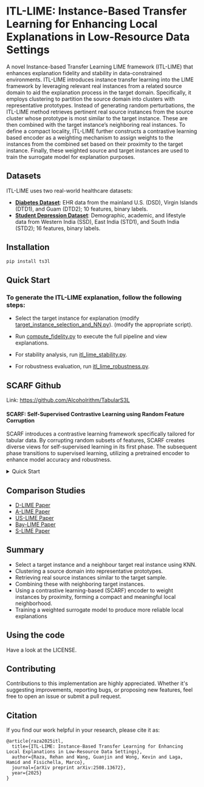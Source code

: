 # ITL-LIME: Instance-Based Transfer Learning for Enhancing Local Explanations in Low-Resource Data Settings

A novel Instance-based Transfer Learning LIME framework (ITL-LIME) that enhances explanation fidelity and stability in data-constrained environments. ITL-LIME introduces instance transfer learning into the LIME framework by leveraging relevant real instances from a related source domain to aid the explanation process
in the target domain. Specifically, it employs clustering to partition the source domain into clusters with representative prototypes. Instead of generating random perturbations, the ITL-LIME method retrieves pertinent real source instances from the source cluster whose prototype is most similar to the target instance. 
These are then combined with the target instance’s neighboring real instances. To define a compact locality, ITL-LIME further constructs a contrastive learning based encoder as a weighting mechanism to assign weights to the instances from the combined set based on their proximity to the target instance. 
Finally, these weighted source and target instances are used to train the surrogate model for explanation purposes. 

## Datasets

ITL-LIME uses two real-world healthcare datasets:
- [**Diabetes Dataset**](https://www.kaggle.com/datasets/priyamchoksi/100000-diabetes-clinical-dataset): EHR data from the mainland U.S. (DSD), Virgin Islands (DTD1), and Guam (DTD2); 10 features, binary labels.
- [**Student Depression Dataset**](https://www.openml.org/search?type=data&sort=runs&id=46753): Demographic, academic, and lifestyle data from Western India (SSD), East India (STD1), and South India (STD2); 16 features, binary labels.


## Installation
```sh
pip install ts3l
```
## Quick Start
### To generate the ITL-LIME explanation, follow the following steps:
- Select the target instance for explanation (modify [target_instance_selection_and_NN.py](./target_instance_selection_and_NN.py)). (modify the appropriate script).

- Run [compute_fidelity.py](./compute_fidelity.py) to execute the full pipeline and view explanations.

- For stability analysis, run [itl_lime_stability.py](./itl_lime_stability.py).

- For robustness evaluation, run [itl_lime_robustness.py](./itl_lime_robustness.py).


## SCARF Github
Link: https://github.com/Alcoholrithm/TabularS3L

#### SCARF: Self-Supervised Contrastive Learning using Random Feature Corruption
SCARF introduces a contrastive learning framework specifically tailored for tabular data. By corrupting random subsets of features, SCARF creates diverse views for self-supervised learning in its first phase. The subsequent phase transitions to supervised learning, utilizing a pretrained encoder to enhance model accuracy and robustness.

<details close>
  <summary>Quick Start</summary>
  
  ```python
  # Assume that we have X_train, X_valid, X_test, y_train, y_valid, y_test, categorical_cols, and continuous_cols

  # Prepare the SCARFLightning Module
  from ts3l.pl_modules import SCARFLightning
  from ts3l.utils.scarf_utils import SCARFDataset
  from ts3l.utils import TS3LDataModule
  from ts3l.utils.scarf_utils import SCARFConfig
  from ts3l.utils.embedding_utils import IdentityEmbeddingConfig
  from ts3l.utils.backbone_utils import MLPBackboneConfig
  from pytorch_lightning import Trainer

  metric = "accuracy_score"
  input_dim = X_train.shape[1]
  pretraining_head_dim = 1024
  output_dim = 2
  head_depth = 2
  dropout_rate = 0.04

  corruption_rate = 0.6

  batch_size = 128
  max_epochs = 10

  X_train, X_unlabeled, y_train, _ = train_test_split(X_train, y_train, train_size = 0.1, random_state=0, stratify=y_train)

  embedding_config = IdentityEmbeddingConfig(input_dim = input_dim)
  backbone_config = MLPBackboneConfig(input_dim = embedding_config.output_dim)

  config = SCARFConfig( 
                      task="classification", loss_fn="CrossEntropyLoss", metric=metric, metric_hparams={},
                      embedding_config=embedding_config, backbone_config=backbone_config,
                      pretraining_head_dim=pretraining_head_dim,
                      output_dim=output_dim, head_depth=head_depth,
                      dropout_rate=dropout_rate, corruption_rate = corruption_rate
  )

  pl_scarf = SCARFLightning(config)

  ### First Phase Learning
  train_ds = SCARFDataset(X_train, unlabeled_data=X_unlabeled, config = config, continuous_cols=continuous_cols, category_cols=category_cols)
  valid_ds = SCARFDataset(X_valid, config=config, continuous_cols=continuous_cols, category_cols=category_cols)

  datamodule = TS3LDataModule(train_ds, valid_ds, batch_size=batch_size, train_sampler="random")

  trainer = Trainer(
                      accelerator = 'cpu',
                      max_epochs = max_epochs,
                      num_sanity_val_steps = 2,
      )

  trainer.fit(pl_scarf, datamodule)

  ### Second Phase Learning

  pl_scarf.set_second_phase()

  train_ds = SCARFDataset(X_train, y_train.values, continuous_cols=continuous_cols, category_cols=category_cols, is_second_phase=True)
  valid_ds = SCARFDataset(X_valid, y_valid.values, continuous_cols=continuous_cols, category_cols=category_cols, is_second_phase=True)

  datamodule = TS3LDataModule(train_ds, valid_ds, batch_size = batch_size, train_sampler="weighted")

  trainer = Trainer(
                      accelerator = 'cpu',
                      max_epochs = max_epochs,
                      num_sanity_val_steps = 2,
      )

  trainer.fit(pl_scarf, datamodule)

  # Evaluation
  from sklearn.metrics import accuracy_score
  import torch
  from torch.nn import functional as F
  from torch.utils.data import DataLoader, SequentialSampler

  test_ds = SCARFDataset(X_test, continuous_cols=continuous_cols, category_cols=category_cols, is_second_phase=True)
  test_dl = DataLoader(test_ds, batch_size, shuffle=False, sampler = SequentialSampler(test_ds), num_workers=4)

  preds = trainer.predict(pl_scarf, test_dl)
          
  preds = F.softmax(torch.concat([out.cpu() for out in preds]).squeeze(),dim=1)

  accuracy = accuracy_score(y_test, preds.argmax(1))

  print("Accuracy %.2f" % accuracy)
  ```

</details>

## Comparison Studies

- [D-LIME Paper](https://arxiv.org/abs/1906.10263)
- [A-LIME Paper](https://link.springer.com/chapter/10.1007/978-3-030-33607-3_49)
- [US-LIME Paper](https://www.sciencedirect.com/science/article/pii/S0925231224007409)
- [Bay-LIME Paper](https://arxiv.org/abs/2012.03058)
- [S-LIME Paper](https://dl.acm.org/doi/abs/10.1145/3447548.3467274)

## Summary

- Select a target instance and a neighbour target real instance using KNN.
- Clustering a source domain into representative prototypes.
- Retrieving real source instances similar to the target sample.
- Combining these with neighboring target instances.
- Using a contrastive learning-based (SCARF) encoder to weight instances by proximity, forming a compact and meaningful local neighborhood.
- Training a weighted surrogate model to produce more reliable local explanations

## Using the code
Have a look at the LICENSE.

## Contributing
Contributions to this implementation are highly appreciated. Whether it's suggesting improvements, reporting bugs, or proposing new features, feel free to open an issue or submit a pull request.

## Citation
If you find our work helpful in your research, please cite it as:

```
@article{raza2025itl,
  title={ITL-LIME: Instance-Based Transfer Learning for Enhancing Local Explanations in Low-Resource Data Settings},
  author={Raza, Rehan and Wang, Guanjin and Wong, Kevin and Laga, Hamid and Fisichella, Marco},
  journal={arXiv preprint arXiv:2508.13672},
  year={2025}
}
```
